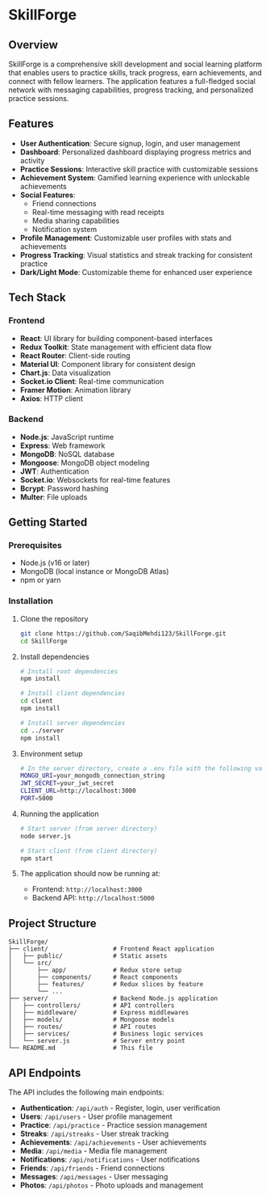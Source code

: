 # SkillForge


## Overview

SkillForge is a comprehensive skill development and social learning platform that enables users to practice skills, track progress, earn achievements, and connect with fellow learners. The application features a full-fledged social network with messaging capabilities, progress tracking, and personalized practice sessions.

## Features

- **User Authentication**: Secure signup, login, and user management
- **Dashboard**: Personalized dashboard displaying progress metrics and activity
- **Practice Sessions**: Interactive skill practice with customizable sessions
- **Achievement System**: Gamified learning experience with unlockable achievements 
- **Social Features**:
  - Friend connections
  - Real-time messaging with read receipts
  - Media sharing capabilities
  - Notification system
- **Profile Management**: Customizable user profiles with stats and achievements
- **Progress Tracking**: Visual statistics and streak tracking for consistent practice
- **Dark/Light Mode**: Customizable theme for enhanced user experience

## Tech Stack

### Frontend
- **React**: UI library for building component-based interfaces
- **Redux Toolkit**: State management with efficient data flow
- **React Router**: Client-side routing
- **Material UI**: Component library for consistent design
- **Chart.js**: Data visualization
- **Socket.io Client**: Real-time communication
- **Framer Motion**: Animation library
- **Axios**: HTTP client

### Backend
- **Node.js**: JavaScript runtime
- **Express**: Web framework
- **MongoDB**: NoSQL database
- **Mongoose**: MongoDB object modeling
- **JWT**: Authentication
- **Socket.io**: Websockets for real-time features
- **Bcrypt**: Password hashing
- **Multer**: File uploads

## Getting Started

### Prerequisites
- Node.js (v16 or later)
- MongoDB (local instance or MongoDB Atlas)
- npm or yarn

### Installation

1. Clone the repository
   ```bash
   git clone https://github.com/SaqibMehdi123/SkillForge.git
   cd SkillForge
   ```

2. Install dependencies
   ```bash
   # Install root dependencies
   npm install
   
   # Install client dependencies
   cd client
   npm install
   
   # Install server dependencies
   cd ../server
   npm install
   ```

3. Environment setup
   ```bash
   # In the server directory, create a .env file with the following variables:
   MONGO_URI=your_mongodb_connection_string
   JWT_SECRET=your_jwt_secret
   CLIENT_URL=http://localhost:3000
   PORT=5000
   ```

4. Running the application
   ```bash
   # Start server (from server directory)
   node server.js
   
   # Start client (from client directory)
   npm start
   ```

5. The application should now be running at:
   - Frontend: `http://localhost:3000`
   - Backend API: `http://localhost:5000`

## Project Structure

```
SkillForge/
├── client/                  # Frontend React application
│   ├── public/              # Static assets
│   └── src/
│       ├── app/             # Redux store setup
│       ├── components/      # React components
│       ├── features/        # Redux slices by feature
│       └── ...
├── server/                  # Backend Node.js application
│   ├── controllers/         # API controllers
│   ├── middleware/          # Express middlewares
│   ├── models/              # Mongoose models
│   ├── routes/              # API routes
│   ├── services/            # Business logic services
│   └── server.js            # Server entry point
└── README.md                # This file
```

## API Endpoints

The API includes the following main endpoints:

- **Authentication**: `/api/auth` - Register, login, user verification
- **Users**: `/api/users` - User profile management
- **Practice**: `/api/practice` - Practice session management
- **Streaks**: `/api/streaks` - User streak tracking
- **Achievements**: `/api/achievements` - User achievements
- **Media**: `/api/media` - Media file management
- **Notifications**: `/api/notifications` - User notifications
- **Friends**: `/api/friends` - Friend connections
- **Messages**: `/api/messages` - User messaging
- **Photos**: `/api/photos` - Photo uploads and management



